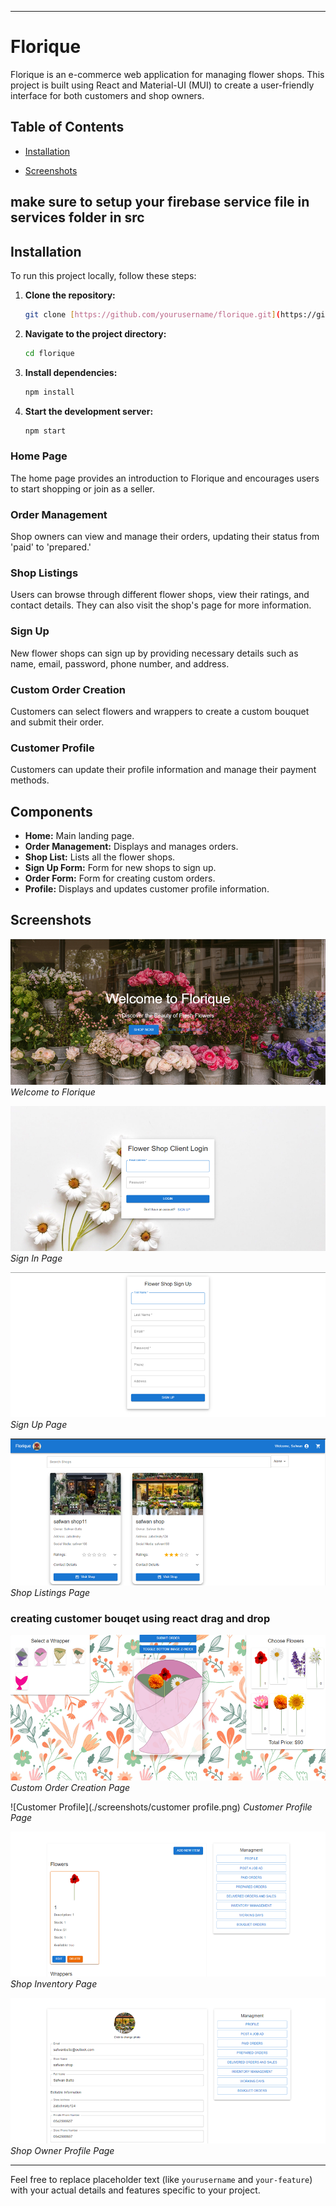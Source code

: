 
---

# Florique

Florique is an e-commerce web application for managing flower shops. This project is built using React and Material-UI (MUI) to create a user-friendly interface for both customers and shop owners.

## Table of Contents

- [Installation](#installation)

- [Screenshots](#screenshots)

## make sure to setup your firebase service file in services folder in src 

## Installation

To run this project locally, follow these steps:

1. **Clone the repository:**

   ```sh
   git clone [https://github.com/yourusername/florique.git](https://github.com/safwan188/MUI_React_FlowerShop)
   ```

2. **Navigate to the project directory:**

   ```sh
   cd florique
   ```

3. **Install dependencies:**

   ```sh
   npm install
   ```

4. **Start the development server:**

   ```sh
   npm start
   ```




### Home Page

The home page provides an introduction to Florique and encourages users to start shopping or join as a seller.

### Order Management

Shop owners can view and manage their orders, updating their status from 'paid' to 'prepared.'

### Shop Listings

Users can browse through different flower shops, view their ratings, and contact details. They can also visit the shop's page for more information.

### Sign Up

New flower shops can sign up by providing necessary details such as name, email, password, phone number, and address.

### Custom Order Creation

Customers can select flowers and wrappers to create a custom bouquet and submit their order.

### Customer Profile

Customers can update their profile information and manage their payment methods.

## Components

- **Home:** Main landing page.
- **Order Management:** Displays and manages orders.
- **Shop List:** Lists all the flower shops.
- **Sign Up Form:** Form for new shops to sign up.
- **Order Form:** Form for creating custom orders.
- **Profile:** Displays and updates customer profile information.

## Screenshots

![Welcome Page](./screenshots/welcome.png)
*Welcome to Florique*


![Sign In](./screenshots/signin.png)
*Sign In Page*

![Sign Up](./screenshots/register.png)
*Sign Up Page*

![Shop Listings](./screenshots/shops.png)
*Shop Listings Page*
### creating customer bouqet using  react drag and drop
![Build Bouquet](./screenshots/build_bouqet.png)
*Custom Order Creation Page*

![Customer Profile](./screenshots/customer profile.png)
*Customer Profile Page*


![Shop Inventory](./screenshots/shop_inventory.png)
*Shop Inventory Page*

![Shop Owner Profile](./screenshots/shop_owner_profile.png)
*Shop Owner Profile Page*





---

Feel free to replace placeholder text (like `yourusername` and `your-feature`) with your actual details and features specific to your project.
